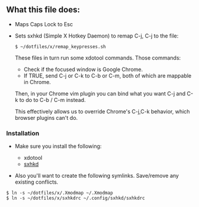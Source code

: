 ## What this file does:

- Maps Caps Lock to Esc
- Sets sxhkd (Simple X Hotkey Daemon) to remap C-j, C-j to the file:
  ```
  $ ~/dotfiles/x/remap_keypresses.sh
  ```

  These files in turn run some xdotool commands. Those commands:
    - Check if the focused window is Google Chrome.
    - If TRUE, send C-j or C-k to C-b or C-m, both of which are mappable
      in Chrome. 
     
  Then, in your Chrome vim plugin you can bind what you want C-j and C-k to
  do to C-b / C-m instead.  
   
  This effectively allows us to override Chrome's C-j,C-k behavior, which
  browser plugins can't do.


### Installation

- Make sure you install the following:
  
  - xdotool
  - [sxhkd](https://github.com/baskerville/sxhkd)

- Also you'll want to create the following symlinks. Save/remove any existing
conflicts.

```
$ ln -s ~/dotfiles/x/.Xmodmap ~/.Xmodmap
$ ln -s ~/dotfiles/x/sxhkdrc ~/.config/sxhkd/sxhkdrc
```
